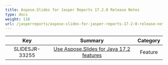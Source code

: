 ```yaml
---
title: Aspose.Slides for Jasper Reports 17.2.0 Release Notes
type: docs
weight: 110
url: /jasperreports/aspose-slides-for-jasper-reports-17-2-0-release-notes/
---
```


|**Key**|**Summary**|**Category**|
| :-: | :-: | :-: |
|SLIDESJR-33255|[Use Aspose.Slides for Java 17.2 features](/slides/java/aspose-slides-for-java-17-2-0-release-notes/)|Feature|

